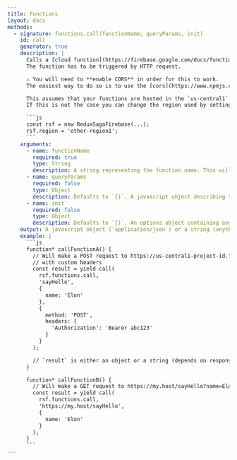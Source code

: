 ```yaml
---
title: Functions
layout: docs
methods:
  - signature: functions.call(functionName, queryParams, init)
    id: call
    generator: true
    description: |
      Calls a [cloud function](https://firebase.google.com/docs/functions/) with the given parameters.
      The function has to be triggered by HTTP request.

      ⚠️ You will need to **enable CORS** in order for this to work.
      The easiest way to do so is to use the [cors](https://www.npmjs.com/package/cors) middleware for express.

      This assumes that your functions are hosted in the `us-central1` region.
      If this is not the case you can change the region used by setting `rsf.region`:

      ```js
      const rsf = new ReduxSagaFirebase(...);
      rsf.region = 'other-region1';
      ```
    arguments:
      - name: functionName
        required: true
        type: String
        description: A string representing the function name. This will be used as a pathname in the https request. Can also be an URL, in that case it is used as is when making the function call.
      - name: queryParams
        required: false
        type: Object
        description: Defaults to `{}`. A javascript object describing the query parameters to use in the http request.
      - name: init
        required: false
        type: Object
        description: Defaults to `{}`. An options object containing any custom settings that you want to apply to the request. Identical to [`fetch`'s argument](https://developer.mozilla.org/en-US/docs/Web/API/WindowOrWorkerGlobalScope/fetch#Parameters).
    output: A javascript object (`application/json`) or a string (anything else) depending on the Content-Type of the response.
    example: |
      ```js
      function* callFunctionA() {
        // Will make a POST request to https://us-central1-project-id.firebaseapp.com/sayHello?name=Elon
        // with custom headers
        const result = yield call(
          rsf.functions.call,
          'sayHello',
          {
            name: 'Elon'
          },
          {
            method: 'POST',
            headers: {
              'Authorization': 'Bearer abc123'
            }
          }
        );

        // `result` is either an object or a string (depends on response's Content-Type)
      }

      function* callFunctionB() {
        // Will make a GET request to https://my.host/sayHello?name=Elon
        const result = yield call(
          rsf.functions.call,
          'https://my.host/sayHello',
          {
            name: 'Elon'
          }
        );
      }
      ```
---
```

